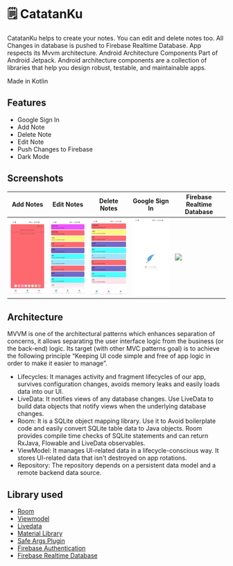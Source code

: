 # 🗒 CatatanKu

CatatanKu helps to create your notes. You can edit and delete notes too. All Changes in database is pushed to Firebase Realtime Database.
App respects its Mvvm architecture. Android Architecture Components Part of Android Jetpack.
Android architecture components are a collection of libraries that help you design robust, testable, and maintainable apps.

Made in Kotlin

## Features
- Google Sign In
- Add Note
- Delete Note
- Edit Note
- Push Changes to Firebase
- Dark Mode

## Screenshots
<table>
<thead>
<tr>
<th align="center">Add Notes</th>
<th align="center">Edit Notes</th>
<th align="center">Delete Notes</th>
<th align="center">Google Sign In</th>
<th align="center">Firebase Realtime Database</th>
</tr>
</thead>
<tbody>
<tr>
<td> <img src="screenshot/add-note.gif" width="150" ></td>
<td> <img src="screenshot/edit-note.gif" width="150" ></td>
<td> <img src="screenshot/delete-note.gif" width="150" ></td>
    <td> <img src="screenshot/Screenshot_20220103-012433_CatatanKu.jpg" width="150"</td>
        <td> <img src="app/src/main/res/drawable/Screenshot 2020-02-24 at 2.57.09 PM.png" width="150" ></td>

</tr>
</tbody>
</table>

## Architecture
MVVM is one of the architectural patterns which enhances separation of concerns, it allows separating the user interface logic from the business (or the back-end) logic. Its target (with other MVC patterns goal) is to achieve the following principle “Keeping UI code simple and free of app logic in order to make it easier to manage”.

- Lifecycles: It manages activity and fragment lifecycles of our app, survives configuration changes, avoids memory leaks and easily loads data into our UI.
- LiveData: It notifies views of any database changes. Use LiveData to build data objects that notify views when the underlying database changes.
- Room: It is a SQLite object mapping library. Use it to Avoid boilerplate code and easily convert SQLite table data to Java objects. Room provides compile time checks of SQLite statements and can return RxJava, Flowable and LiveData observables.
- ViewModel: It manages UI-related data in a lifecycle-conscious way. It stores UI-related data that isn't destroyed on app rotations.
- Repository: The repository depends on a persistent data model and a remote backend data source.

## Library used
- [Room](https://developer.android.com/topic/libraries/architecture/room)
- [Viewmodel](https://developer.android.com/topic/libraries/architecture/viewmodel)
- [Livedata](https://developer.android.com/topic/libraries/architecture/livedata)
- [Material Library](https://material.io/develop/android/docs/getting-started/)
- [Safe Args Plugin](https://developer.android.com/guide/navigation/navigation-pass-data)
- [Firebase Authentication](https://firebase.google.com/docs/auth/?gclid=CjwKCAiAhc7yBRAdEiwAplGxXxl-B9A4ZbUFSdwERC9l-8m5z4Ln74f8gn0PN7fl0D_Ljw321cBXNhoCDwYQAvD_BwE)
- [Firebase Realtime Database](https://firebase.google.com/docs/database)